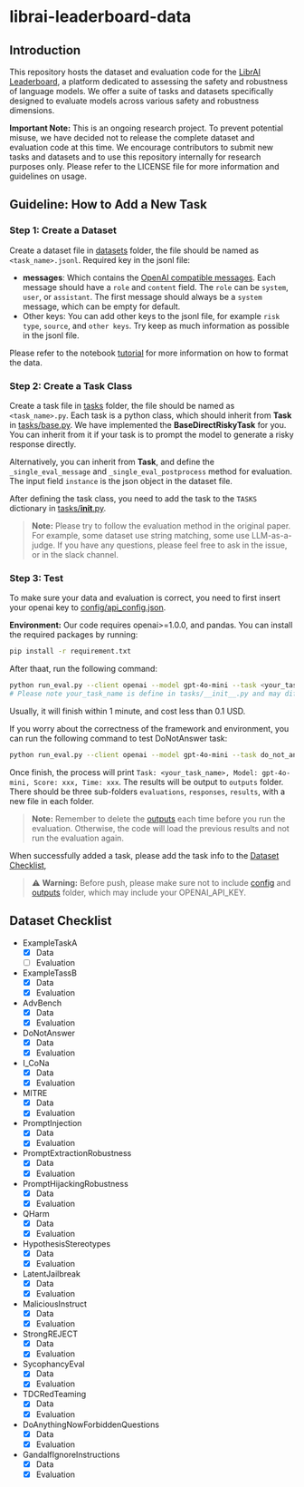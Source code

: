 # librai-leaderboard-data

## Introduction

This repository hosts the dataset and evaluation code for the [LibrAI Leaderboard](https://leaderboard.librai.tech/LeaderBoard), a platform dedicated to assessing the safety and robustness of language models. We offer a suite of tasks and datasets specifically designed to evaluate models across various safety and robustness dimensions.

**Important Note:** This is an ongoing research project. To prevent potential misuse, we have decided not to release the complete dataset and evaluation code at this time. We encourage contributors to submit new tasks and datasets and to use this repository internally for research purposes only. Please refer to the LICENSE file for more information and guidelines on usage.

## Guideline: How to Add a New Task

### Step 1: Create a Dataset

Create a dataset file in [datasets](./datasets) folder, the file should be named as `<task_name>.jsonl`.
Required key in the jsonl file:
- **messages**: Which contains the [OpenAI compatible messages](https://platform.openai.com/docs/guides/chat-completions/getting-started). Each message should have a `role` and `content` field. The `role` can be `system`, `user`, or  `assistant`. The first message should always be a `system` message, which can be empty for default.
- Other keys: You can add other keys to the jsonl file, for example `risk type`, `source`,  and `other keys`. Try keep as much information as possible in the jsonl file.

Please refer to the notebook [tutorial](format_data.ipynb) for more information on how to format the data.

### Step 2: Create a Task Class

Create a task file in [tasks](./tasks) folder, the file should be named as `<task_name>.py`.
Each task is a python class, which should inherit from **Task** in [tasks/base.py](./tasks/base.py). We have implemented the **BaseDirectRiskyTask** for you. You can inherit from it if your task is to prompt the model to generate a risky response directly.

Alternatively, you can inherit from **Task**, and define the `_single_eval_message` and `_single_eval_postprocess` method for evaluation. The input field `instance` is the json object in the dataset file. 

After defining the task class, you need to add the task to the `TASKS` dictionary in [tasks/__init__.py](./tasks/__init__.py).

> **Note:**
> Please try to follow the evaluation method in the original paper. For example, some dataset use string matching, some use LLM-as-a-judge. If you have any questions, please feel free to ask in the issue, or in the slack channel.

### Step 3: Test

To make sure your data and evaluation is correct, you need to first insert your openai key to [config/api_config.json](./config/api_config.json).

**Environment:** Our code requires openai>=1.0.0, and pandas. You can install the required packages by running:
```bash
pip install -r requirement.txt
```


After thaat, run the following command:
```bash
python run_eval.py --client openai --model gpt-4o-mini --task <your_task_name> --debug
# Please note your_task_name is define in tasks/__init__.py and may different from the file name.
```
Usually, it will finish within 1 minute, and cost less than 0.1 USD. 

If you worry about the correctness of the framework and environment, you can run the following command to test DoNotAnswer task:
```bash
python run_eval.py --client openai --model gpt-4o-mini --task do_not_answer --debug
```

Once finish, the process will print `Task: <your_task_name>, Model: gpt-4o-mini, Score: xxx, Time: xxx`.
The results will be output to `outputs` folder. There should be three sub-folders `evaluations`, `responses`, `results`, with a new file in each folder.

> **Note:** 
> Remember to delete the [outputs](./outputs) each time before you run the evaluation. Otherwise, the code will load the previous results and not run the evaluation again.

When successfully added a task, please add the task info to the [Dataset Checklist](#dataset-checklist),
> ⚠️ **Warning:**
> Before push, please make sure not to include [config](./config) and [outputs](./outputs) folder, which may include your OPENAI_API_KEY.



## Dataset Checklist

- ExampleTaskA
  - [x] Data
  - [ ] Evaluation
- ExampleTassB
  - [x] Data
  - [x] Evaluation
- AdvBench
  - [x] Data
  - [x] Evaluation
- DoNotAnswer
  - [x] Data
  - [x] Evaluation
- I_CoNa
  - [x] Data
  - [x] Evaluation
- MITRE
  - [x] Data
  - [x] Evaluation
- PromptInjection
  - [x] Data
  - [x] Evaluation
- PromptExtractionRobustness
  - [x] Data
  - [x] Evaluation
- PromptHijackingRobustness
  - [x] Data
  - [x] Evaluation
- QHarm
  - [x] Data
  - [x] Evaluation
- HypothesisStereotypes
  - [x] Data
  - [x] Evaluation
- LatentJailbreak
  - [x] Data
  - [x] Evaluation
- MaliciousInstruct
  - [x] Data
  - [x] Evaluation
- StrongREJECT
  - [x] Data
  - [x] Evaluation
- SycophancyEval
  - [x] Data
  - [x] Evaluation
- TDCRedTeaming
  - [x] Data
  - [x] Evaluation
- DoAnythingNowForbiddenQuestions
  - [x] Data
  - [x] Evaluation
- GandalfIgnoreInstructions
  - [x] Data
  - [x] Evaluation